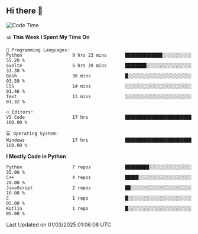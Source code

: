 ## Hi there 👋

<!--START_SECTION:waka-->
![Code Time](http://img.shields.io/badge/Code%20Time-49%20hrs%2016%20mins-blue)

📊 **This Week I Spent My Time On** 

```text
💬 Programming Languages: 
Python                   9 hrs 23 mins       ██████████████░░░░░░░░░░░   55.20 % 
Svelte                   5 hrs 39 mins       ████████░░░░░░░░░░░░░░░░░   33.30 % 
Bash                     36 mins             █░░░░░░░░░░░░░░░░░░░░░░░░   03.59 % 
CSS                      14 mins             ░░░░░░░░░░░░░░░░░░░░░░░░░   01.46 % 
Text                     13 mins             ░░░░░░░░░░░░░░░░░░░░░░░░░   01.32 % 

🔥 Editors: 
VS Code                  17 hrs              █████████████████████████   100.00 % 

💻 Operating System: 
Windows                  17 hrs              █████████████████████████   100.00 % 
```

**I Mostly Code in Python** 

```text
Python                   7 repos             █████████░░░░░░░░░░░░░░░░   35.00 % 
C++                      4 repos             █████░░░░░░░░░░░░░░░░░░░░   20.00 % 
JavaScript               2 repos             ██░░░░░░░░░░░░░░░░░░░░░░░   10.00 % 
C                        1 repo              █░░░░░░░░░░░░░░░░░░░░░░░░   05.00 % 
Kotlin                   1 repo              █░░░░░░░░░░░░░░░░░░░░░░░░   05.00 % 
```




 Last Updated on 01/03/2025 01:06:08 UTC
<!--END_SECTION:waka-->
